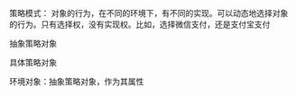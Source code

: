 策略模式：
   对象的行为，在不同的环境下，有不同的实现。可以动态地选择对象的行为。只有选择权，没有实现权。比如，选择微信支付，还是支付宝支付

   抽象策略对象

   具体策略对象

   环境对象：抽象策略对象，作为其属性


   

